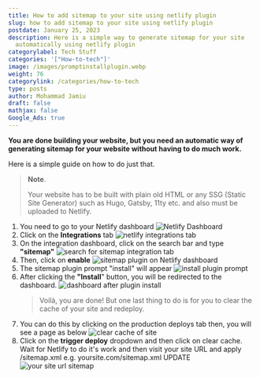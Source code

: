 ```yaml
---
title: How to add sitemap to your site using netlify plugin
slug: how to add sitemap to your site using netlify plugin
postdate: January 25, 2023
description: Here is a simple way to generate sitemap for your site
  automatically using netlify plugin
categorylabel: Tech Stuff
categories: '["How-to-tech"]'
image: /images/promptinstallplugin.webp
weight: 76
categorylink: /categories/how-to-tech
type: posts
author: Mohammad Jamiu
draft: false
mathjax: false
Google_Ads: true
---
```


**You are done building your website, but you need an automatic way of generating sitemap for your website without having to do much work.**

Here is a simple guide on how to do just that.

> **Note**.
>
> Your website has to be built with plain old HTML or any SSG (Static Site Generator) such as Hugo, Gatsby, 11ty etc. and also must be uploaded to Netlify.

1. You need to go to your Netlify dashboard
   ![Netlify Dashboard](/images/netlify-dashboard.webp "Netlify dashboard")
2. Click on the **Integrations** tab
   ![netlify integrations tab](/images/navtointegrations.webp "netlify integrations tab")
3. On the integration dashboard, click on the search bar and type **"sitemap"**
   ![search for sitemap integration tab](/images/searchforsitemap.webp "search for sitemap integration tab")
4. Then, click on **enable**
   ![sitemap plugin on Netlify dashboard](/images/presstheenablebtn.webp "sitemap plugin on Netlify dashboard")
5. The sitemap plugin prompt "install" will appear
   ![install plugin prompt](/images/promptinstallplugin.webp "install plugin prompt")
6. After clicking the **"Install**" button, you will be redirected to the dashboard.
   ![dashboard after plugin install](/images/backtodb.webp "dashboard after plugin install")
   > Voilà, you are done! But one last thing to do is for you to clear the cache of your site and redeploy.
7. You can do this by clicking on the production deploys tab then, you will see a page as below
   ![clear cache of site](/images/clearcachedeploy.webp "clear cache of site")
8. Click on the **trigger deploy** dropdown and then click on clear cache. Wait for Netlify to do it's work and then visit your site URL and apply /sitemap.xml e.g. yoursite.com/sitemap.xml
UPDATE
![your site url sitemap](/images/yoursitesitemapurl.webp "your site url sitemap")
